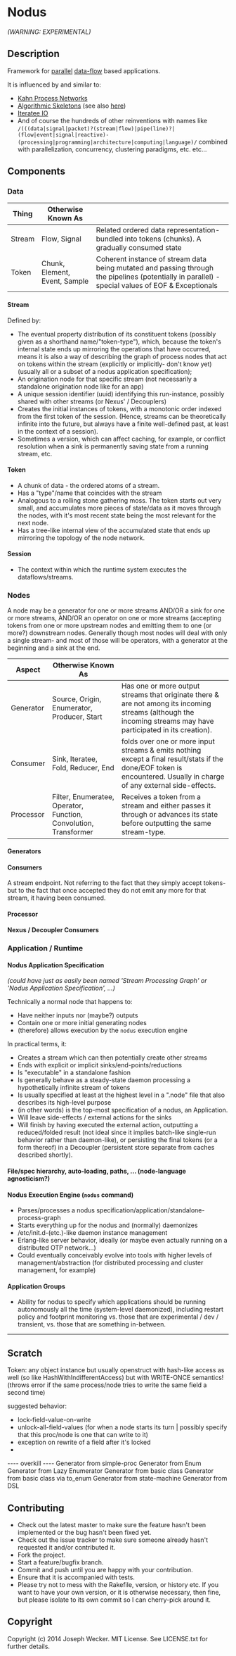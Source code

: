 Nodus
============================================================================================================================

_(WARNING: EXPERIMENTAL)_

## Description

Framework for [parallel](http://en.wikipedia.org/wiki/Parallelization)
[data-flow](http://en.wikipedia.org/wiki/Dataflow) based applications.


It is influenced by and similar to:

 * [Kahn Process Networks](http://en.wikipedia.org/wiki/Kahn_process_networks)
 * [Algorithmic Skeletons](http://en.wikipedia.org/wiki/Algorithmic_skeleton) (see also [here](https://github.com/ParaPhrase/skel))
 * [Iteratee IO](http://okmij.org/ftp/Streams.html)
 * And of course the hundreds of other reinventions with names like
   `/(((data|signal|packet)?(stream|flow)|pipe(line)?|(flow|event|signal|reactive)-(processing|programming|architecture|computing|language)/`
   combined with parallelization, concurrency, clustering paradigms, etc. etc...





Components
------------------------------------------------------------------------------------------------------------------------------

### Data #############################################

| Thing     | Otherwise Known As |                                                    |
|-----------|--------------------|----------------------------------------------------------|
| Stream    | Flow, Signal                  | Related ordered data representation- bundled into tokens (chunks). A gradually consumed state |
| Token     | Chunk, Element, Event, Sample | Coherent instance of stream data being mutated and passing through the pipelines (potentially in parallel) - special values of EOF & Exceptionals |

#### Stream

Defined by:
  * The eventual property distribution of its constituent tokens (possibly given as a shorthand name/"token-type"),
    which, because the token's internal state ends up mirroring the operations that have occurred, means it is also a
    way of describing the graph of process nodes that act on tokens within the stream (explicitly or implicitly- don't
    know yet) (usually all or a subset of a nodus application specification);
  * An origination node for that specific stream (not necessarily a standalone origination node like for an app)
  * A unique session identifier (uuid) identifying this run-instance, possibly shared with other streams (or Nexus' /
    Decouplers)
  * Creates the initial instances of tokens, with a monotonic order indexed from the first token of the session. (Hence,
    streams can be theoretically infinite into the future, but always have a finite well-defined past, at least in the
    context of a session).
  * Sometimes a version, which can affect caching, for example, or conflict resolution when a sink is permanently saving
    state from a running stream, etc.

#### Token

  * A chunk of data - the ordered atoms of a stream.
  * Has a "type"/name that coincides with the stream
  * Analogous to a rolling stone gathering moss. The token starts out very small, and accumulates more pieces of
    state/data as it moves through the nodes, with it's most recent state being the most relevant for the next node.
  * Has a tree-like internal view of the accumulated state that ends up mirroring the topology of the node network.

#### Session

  * The context within which the runtime system executes the dataflows/streams.


### Nodes ##############################################

A node may be a generator for one or more streams AND/OR a sink for one or more streams, AND/OR an operator on one or
more streams (accepting tokens from one or more upstream nodes and emitting them to one (or more?) downstream nodes.
Generally though most nodes will deal with only a single stream- and most of those will be operators, with a generator
at the beginning and a sink at the end.

| Aspect     | Otherwise Known As  |   |
|------------|---------------------|---|
| Generator  | Source, Origin, Enumerator, Producer, Start | Has one or more output streams that originate there & are not among its incoming streams (although the incoming streams may have participated in its creation). |
| Consumer   | Sink, Iteratee, Fold, Reducer, End | folds over one or more input streams & emits nothing except a final result/stats if the done/EOF token is encountered. Usually in charge of any external side-effects. |
| Processor  | Filter, Enumeratee, Operator, Function, Convolution, Transformer | Receives a token from a stream and either passes it through or advances its state before outputting the same stream-type. |

#### Generators

#### Consumers

A stream endpoint. Not referring to the fact that they simply accept tokens- but to the fact that once accepted they do
not emit any more for that stream, it having been consumed.

#### Processor



#### Nexus / Decoupler Consumers


### Application / Runtime ################################


#### Nodus Application Specification

_(could have just as easily been named 'Stream Processing Graph' or 'Nodus Application Specification', ...)_

Technically a normal node that happens to:

  * Have neither inputs nor (maybe?) outputs
  * Contain one or more initial generating nodes
  * (therefore) allows execution by the `nodus` execution engine

In practical terms, it:

  * Creates a stream which can then potentially create other streams
  * Ends with explicit or implicit sinks/end-points/reductions
  * Is "executable" in a standalone fashion
  * Is generally behave as a steady-state daemon processing a hypothetically infinite stream of tokens
  * Is usually specified at least at the highest level in a ".node" file that also describes its high-level purpose
  * (in other words) is the top-most specification of a nodus, an Application.
  * Will leave side-effects / external actions for the sinks
  * Will finish by having executed the external action, outputting a reduced/folded result (not ideal since it
    implies batch-like single-run behavior rather than daemon-like), or persisting the final tokens (or a form
    thereof) in a Decoupler (persistent store separate from caches described shortly).

#### File/spec hierarchy, auto-loading, paths, ... (node-language agnosticism?)



#### Nodus Execution Engine (`nodus` command)

  * Parses/processes a nodus specification/application/standalone-process-graph
  * Starts everything up for the nodus and (normally) daemonizes
  * /etc/init.d-(etc.)-like daemon instance management
  * Erlang-like server behavior, ideally (or maybe even actually running on a distributed OTP network...)
  * Could eventually conceivably evolve into tools with higher levels of management/abstraction (for distributed
    processing and cluster management, for example)

#### Application Groups

  * Ability for nodus to specify which applications should be running autonomously all the time (system-level
    daemonized), including restart policy and footprint monitoring vs. those that are experimental / dev / transient,
    vs. those that are something in-between.




---

Scratch
--------------------------------------------------------------------------------------------------


Token: any object instance but usually openstruct with hash-like access as well (so like HashWithIndifferentAccess) but with
WRITE-ONCE semantics! (throws error if the same process/node tries to write the same field a second time)

suggested behavior:
  - lock-field-value-on-write
  - unlock-all-field-values (for when a node starts its turn | possibly specify that this proc/node is one that can write to it)
  - exception on rewrite of a field after it's locked
  -



---- overkill ----
Generator from simple-proc
Generator from Enum
Generator from Lazy Enumerator
Generator from basic class
Generator from basic class via to_enum
Generator from state-machine
Generator from DSL

Contributing
-------------------------------------------------------------------------------------------------

* Check out the latest master to make sure the feature hasn't been implemented or the bug hasn't been fixed yet.
* Check out the issue tracker to make sure someone already hasn't requested it and/or contributed it.
* Fork the project.
* Start a feature/bugfix branch.
* Commit and push until you are happy with your contribution.
* Ensure that it is accompanied with tests.
* Please try not to mess with the Rakefile, version, or history etc. If you want to have your own version, or it is
  otherwise necessary, then fine, but please isolate to its own commit so I can cherry-pick around it.



Copyright
-------------------------------------------------------------------------------------------------

Copyright (c) 2014 Joseph Wecker. MIT License. See LICENSE.txt for further details.
